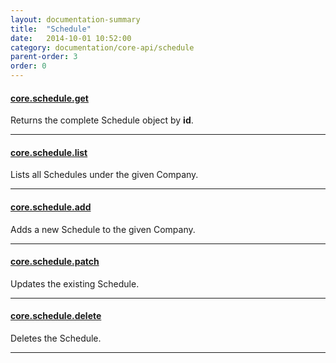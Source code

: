 ```yaml
---
layout: documentation-summary
title:  "Schedule"
date:   2014-10-01 10:52:00
category: documentation/core-api/schedule
parent-order: 3
order: 0
---
```


#### [core.schedule.get]({{site.absoluteurl}}documentation/core-api/schedule/core.schedule.get)

Returns the complete Schedule object by **id**.

***

#### [core.schedule.list]({{site.absoluteurl}}documentation/core-api/schedule/core.schedule.list)

Lists all Schedules under the given Company.

***

#### [core.schedule.add]({{site.absoluteurl}}documentation/core-api/schedule/core.schedule.add)

Adds a new Schedule to the given Company.

***

#### [core.schedule.patch]({{site.absoluteurl}}documentation/core-api/schedule/core.schedule.patch)

Updates the existing Schedule.

***

#### [core.schedule.delete]({{site.absoluteurl}}documentation/core-api/schedule/core.schedule.delete)

Deletes the Schedule.

***